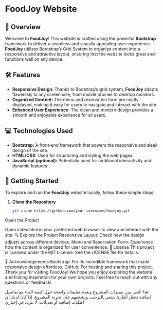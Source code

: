 # FoodJoy Website

## 🌟 Overview

Welcome to **FoodJoy**! This website is crafted using the powerful **Bootstrap** framework to deliver a seamless and visually appealing user experience. **FoodJoy** utilizes Bootstrap’s Grid System to organize content into a responsive and attractive layout, ensuring that the website looks great and functions well on any device.

## 🛠 Features

- **Responsive Design:** Thanks to Bootstrap’s grid system, **FoodJoy** adapts flawlessly to any screen size, from mobile phones to desktop monitors.
- **Organized Content:** The menu and reservation form are neatly displayed, making it easy for users to navigate and interact with the site.
- **Enhanced User Experience:** The clean and modern design provides a smooth and enjoyable experience for all users.

## 💻 Technologies Used

- **Bootstrap:** A front-end framework that powers the responsive and sleek design of the site.
- **HTML/CSS:** Used for structuring and styling the web pages.
- **JavaScript (optional):** Potentially used for additional interactivity and dynamic features.

## 🚀 Getting Started

To explore and run the **FoodJoy** website locally, follow these simple steps:

1. **Clone the Repository**

   ```bash
   git clone https://github.com/your-username/foodjoy.git
Open the Project

Open index.html in your preferred web browser to view and interact with the site.
🔍 Explore the Project
Responsive Layout: Check how the design adjusts across different devices.
Menu and Reservation Form: Experience how the content is organized for user convenience.
📜 License
This project is licensed under the MIT License. See the LICENSE file for details.

🙏 Acknowledgements
Bootstrap: For its incredible framework that made responsive design effortless.
GitHub: For hosting and sharing this project.
Thank you for visiting FoodJoy! We hope you enjoy exploring the website and finding inspiration for your own projects. Feel free to reach out with any questions or feedback!


هذا النص يبرز مميزات المشروع ويقدم تعليمات واضحة حول كيفية البدء مع تفاصيل إضافية تجعل القارئ يشعر بالترحيب ويشجعهم على تجربة المشروع. إذا كان لديك أي طلبات إضافية أو تعديلات، لا تتردد في إخباري!
